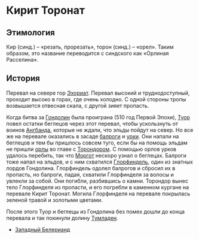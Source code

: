 # Кирит Торонат

## Этимология

Кир (синд.) – «резать, прорезать», торон (синд.) – «орел». Таким образом, это
название переводится с синдского как «Орлиная Расселина».

## История

Перевал на севере гор [Эхориат](Эхориат.md). Перевал высокий и труднодоступный,
проходит высоко в горах, где очень холодно. С одной стороны тропы возвышается
отвесная скала, с другой зияет пропасть.

Когда битва за [Гондолин](Гондолин.md) была проиграна (510 год Первой Эпохи),
[Туор](Личности/Туор.md) повел остатки беглецов через этот перевал, чтобы
ускользнуть от воинов [Ангбанда](Ангбанд.md), которые не ждали, что эльды
пойдут на север. Но все же на перевале оказались в засаде
[балроги](Народы/балроги.md) и [урки](Народы/урки.md). Они напали на беглецов и
тем бы пришлось совсем туго, если бы на помощь эльдам не пришли
[орлы](Народы/орлы.md) во главе с [Торондором](Личности/Торондор.md). С помощью
орлов урков удалось перебить, так что [Моргот](Личности/Моргот.md) нескоро
узнал о беглецах. Балроги тоже напал на эльдов, и с ним схватился
[Глорфиндель](Личности/Глорфиндель.md), один из знатных лордов Гондолина.
Глорфиндель одолел балрогов и сбросил их в пропасть, но балроги, падая,
схватили Глорфинделя за волосы и увлекли за собой. Они погибли, разбившись о
камни. Торондор вынес тело Глорфинделя из пропасти, и его погребли в каменном
кургане на перевале Кирит Торонат. Могила Глорфинделя на перевале покрылась
зеленой травой и золотыми цветами.

После этого Туор и беглецы из Гондолина без помех дошли до конца перевала и так
покинули долину [Тумладен](Тумладен.md).


*   [Западный Белерианд](Западный%20Белерианд.md)
